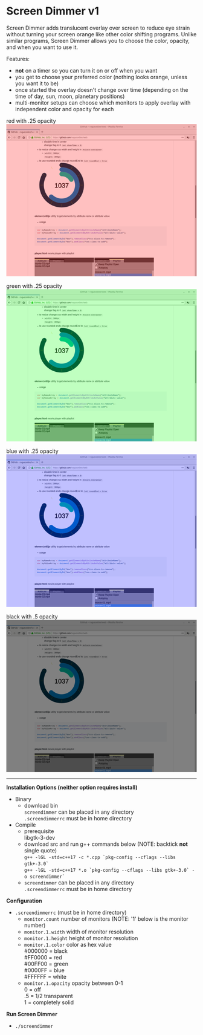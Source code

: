 # Screen Dimmer v1
Screen Dimmer adds translucent overlay over screen to reduce eye strain without turning your screen orange like other color shifting programs.
Unlike similar programs, Screen Dimmer allows you to choose the color, opacity, and when you want to use it.

Features:
* **not** on a timer so you can turn it on or off when you want
* you get to choose your preferred color (nothing looks orange, unless you want it to be)
* once started the overlay doesn't change over time (depending on the time of day, sun, moon, planetary positions)
* multi-monitor setups can choose which monitors to apply overlay with independent color and opacity for each

red with .25 opacity\
![Screen Dimmer Screenshot](screenshot/screendimmer-screenshot-01.png?raw=true "Red")

green with .25 opacity\
![Screen Dimmer Screenshot](screenshot/screendimmer-screenshot-02.png?raw=true "Green")

blue with .25 opacity\
![Screen Dimmer Screenshot](screenshot/screendimmer-screenshot-03.png?raw=true "Blue")

black with .5 opacity\
![Screen Dimmer Screenshot](screenshot/screendimmer-screenshot-04.png?raw=true "Black")

---

**Installation Options (neither option requires install)**
* Binary
  * download bin\
`screendimmer` can be placed in any directory\
`.screendimmerrc` must be in home directory
* Compile
  * prerequisite\
libgtk-3-dev
  * download src and run g++ commands below (NOTE: backtick **not** single quote)\
``` g++ -lGL -std=c++17 -c *.cpp `pkg-config --cflags --libs gtk+-3.0` ```\
``` g++ -lGL -std=c++17 *.o `pkg-config --cflags --libs gtk+-3.0` -o screendimmer` ```
  * `screendimmer` can be placed in any directory\
`.screendimmerrc` must be in home directory

**Configuration**
* `.screendimmerrc` (must be in home directory)
  * `monitor.count` number of monitors (NOTE: '1' below is the monitor number)
  * `monitor.1.width` width of monitor resolution
  * `monitor.1.height` height of monitor resolution
  * `monitor.1.color` color as hex value\
#000000 = black\
#FF0000 = red\
#00FF00 = green\
#0000FF = blue\
#FFFFFF = white
  * `monitor.1.opacity` opacity between 0-1\
0 = off\
.5 = 1/2 transparent\
1 = completely solid

**Run Screen Dimmer**
* `./screendimmer`
